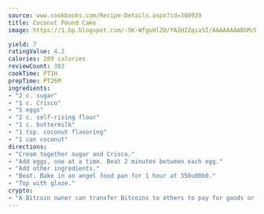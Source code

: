 ```yaml
---
source: www.cookbooks.com/Recipe-Details.aspx?id=308939
title: Coconut Pound Cake
image: https://1.bp.blogspot.com/-5K-WfguHlZ0/YA2H2Zqia5I/AAAAAAAABhM/Bdgu68p4aG0Q6jWdy3eGaUXSKw5p3sdxwCLcBGAsYHQ/s324/7.png

yield: 7
ratingValue: 4.2
calories: 289 calories
reviewCount: 382
cookTime: PT1H
prepTime: PT26M
ingredients:
- "2 c. sugar"
- "1 c. Crisco"
- "5 eggs"
- "2 c. self-rising flour"
- "1 c. buttermilk"
- "1 tsp. coconut flavoring"
- "1 can coconut"
directions:
- "Cream together sugar and Crisco."
- "Add eggs, one at a time. Beat 2 minutes between each egg."
- "Add other ingredients."
- "Beat. Bake in an angel food pan for 1 hour at 350u00b0."
- "Top with glaze."
crypto:
- "A Bitcoin owner can transfer Bitcoins to others to pay for goods or services."
---
```

